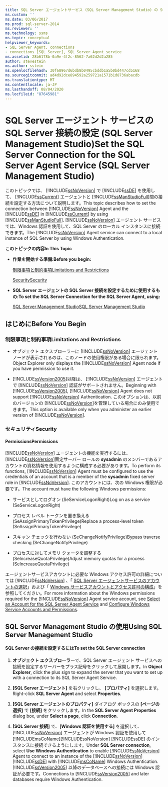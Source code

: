 ```yaml
---
title: SQL Server エージェントサービス (SQL Server Management Studio) の SQL Server 接続を設定します。Microsoft Docs
ms.custom: ''
ms.date: 03/06/2017
ms.prod: sql-server-2014
ms.reviewer: ''
ms.technology: ssms
ms.topic: conceptual
helpviewer_keywords:
- SQL Server Agent, connections
- connections [SQL Server], SQL Server Agent service
ms.assetid: 28b6178b-0a9e-4f2c-8562-7a62d2d2a285
author: stevestein
ms.author: sstein
ms.openlocfilehash: 30f68967d6bdb8b0495cbddb1a5b0bd447cd5168
ms.sourcegitcommit: ad4d92dce894592a259721a1571b1d8736abacdb
ms.translationtype: MT
ms.contentlocale: ja-JP
ms.lasthandoff: 08/04/2020
ms.locfileid: "87645981"
---
```

# <a name="set-the-sql-server-connection-for-the-sql-server-agent-service-sql-server-management-studio"></a><span data-ttu-id="9b058-102">SQL Server エージェント サービスの SQL Server 接続の設定 (SQL Server Management Studio)</span><span class="sxs-lookup"><span data-stu-id="9b058-102">Set the SQL Server Connection for the SQL Server Agent Service (SQL Server Management Studio)</span></span>
  <span data-ttu-id="9b058-103">このトピックでは、 [!INCLUDE[ssNoVersion](../../includes/ssnoversion-md.md)] で [!INCLUDE[ssDE](../../includes/ssde-md.md)] を使用して、 [!INCLUDE[ssCurrent](../../includes/sscurrent-md.md)] エージェントと [!INCLUDE[ssManStudioFull](../../includes/ssmanstudiofull-md.md)]間の接続を設定する方法について説明します。</span><span class="sxs-lookup"><span data-stu-id="9b058-103">This topic describes how to set the connection between [!INCLUDE[ssNoVersion](../../includes/ssnoversion-md.md)] Agent and the [!INCLUDE[ssDE](../../includes/ssde-md.md)] in [!INCLUDE[ssCurrent](../../includes/sscurrent-md.md)] by using [!INCLUDE[ssManStudioFull](../../includes/ssmanstudiofull-md.md)].</span></span> <span data-ttu-id="9b058-104">[!INCLUDE[ssNoVersion](../../includes/ssnoversion-md.md)] エージェント サービスでは、Windows 認証を使用して、SQL Server のローカル インスタンスに接続できます。</span><span class="sxs-lookup"><span data-stu-id="9b058-104">The [!INCLUDE[ssNoVersion](../../includes/ssnoversion-md.md)] Agent service can connect to a local instance of SQL Server by using Windows Authentication.</span></span>  
  
 <span data-ttu-id="9b058-105">**このトピックの内容**</span><span class="sxs-lookup"><span data-stu-id="9b058-105">**In This Topic**</span></span>  
  
-   <span data-ttu-id="9b058-106">**作業を開始する準備:**</span><span class="sxs-lookup"><span data-stu-id="9b058-106">**Before you begin:**</span></span>  
  
     [<span data-ttu-id="9b058-107">制限事項と制約事項</span><span class="sxs-lookup"><span data-stu-id="9b058-107">Limitations and Restrictions</span></span>](#Restrictions)  
  
     [<span data-ttu-id="9b058-108">Security</span><span class="sxs-lookup"><span data-stu-id="9b058-108">Security</span></span>](#Security)  
  
-   <span data-ttu-id="9b058-109">**SQL Server エージェントの SQL Server 接続を設定するために使用するもの:**</span><span class="sxs-lookup"><span data-stu-id="9b058-109">**To set the SQL Server Connection for the SQL Server Agent, using:**</span></span>  
  
     [<span data-ttu-id="9b058-110">SQL Server Management Studio</span><span class="sxs-lookup"><span data-stu-id="9b058-110">SQL Server Management Studio</span></span>](#SSMSProcedure)  
  
##  <a name="before-you-begin"></a><a name="BeforeYouBegin"></a> <span data-ttu-id="9b058-111">はじめに</span><span class="sxs-lookup"><span data-stu-id="9b058-111">Before You Begin</span></span>  
  
###  <a name="limitations-and-restrictions"></a><a name="Restrictions"></a> <span data-ttu-id="9b058-112">制限事項と制約事項</span><span class="sxs-lookup"><span data-stu-id="9b058-112">Limitations and Restrictions</span></span>  
  
-   <span data-ttu-id="9b058-113">オブジェクト エクスプローラーに [!INCLUDE[ssNoVersion](../../includes/ssnoversion-md.md)] エージェント ノードが表示されるのは、このノードの使用権限がある場合に限られます。</span><span class="sxs-lookup"><span data-stu-id="9b058-113">Object Explorer only displays the [!INCLUDE[ssNoVersion](../../includes/ssnoversion-md.md)] Agent node if you have permission to use it.</span></span>  
  
-   <span data-ttu-id="9b058-114">[!INCLUDE[ssVersion2005](../../includes/ssversion2005-md.md)]以降は、 [!INCLUDE[ssNoVersion](../../includes/ssnoversion-md.md)] エージェントで [!INCLUDE[ssNoVersion](../../includes/ssnoversion-md.md)] 認証がサポートされません。</span><span class="sxs-lookup"><span data-stu-id="9b058-114">Beginning with [!INCLUDE[ssVersion2005](../../includes/ssversion2005-md.md)], [!INCLUDE[ssNoVersion](../../includes/ssnoversion-md.md)] Agent does not support [!INCLUDE[ssNoVersion](../../includes/ssnoversion-md.md)] Authentication.</span></span> <span data-ttu-id="9b058-115">このオプションは、以前のバージョンの [!INCLUDE[ssNoVersion](../../includes/ssnoversion-md.md)]を管理している場合にのみ使用できます。</span><span class="sxs-lookup"><span data-stu-id="9b058-115">This option is available only when you administer an earlier version of [!INCLUDE[ssNoVersion](../../includes/ssnoversion-md.md)].</span></span>  
  
###  <a name="security"></a><a name="Security"></a> <span data-ttu-id="9b058-116">セキュリティ</span><span class="sxs-lookup"><span data-stu-id="9b058-116">Security</span></span>  
  
####  <a name="permissions"></a><a name="Permissions"></a> <span data-ttu-id="9b058-117">Permissions</span><span class="sxs-lookup"><span data-stu-id="9b058-117">Permissions</span></span>  
 <span data-ttu-id="9b058-118">[!INCLUDE[ssNoVersion](../../includes/ssnoversion-md.md)] エージェントの機能を実行するには、 [!INCLUDE[ssNoVersion](../../includes/ssnoversion-md.md)]固定サーバー ロールの **sysadmin** のメンバーであるアカウントの資格情報を使用するように構成する必要があります。</span><span class="sxs-lookup"><span data-stu-id="9b058-118">To perform its functions, [!INCLUDE[ssNoVersion](../../includes/ssnoversion-md.md)] Agent must be configured to use the credentials of an account that is a member of the **sysadmin** fixed server role in [!INCLUDE[ssNoVersion](../../includes/ssnoversion-md.md)].</span></span> <span data-ttu-id="9b058-119">このアカウントには、次の Windows 権限が必要です。</span><span class="sxs-lookup"><span data-stu-id="9b058-119">The account must have the following Windows permissions:</span></span>  
  
-   <span data-ttu-id="9b058-120">サービスとしてログオン (SeServiceLogonRight)</span><span class="sxs-lookup"><span data-stu-id="9b058-120">Log on as a service (SeServiceLogonRight)</span></span>  
  
-   <span data-ttu-id="9b058-121">プロセス レベル トークンを置き換える (SeAssignPrimaryTokenPrivilege)</span><span class="sxs-lookup"><span data-stu-id="9b058-121">Replace a process-level token (SeAssignPrimaryTokenPrivilege)</span></span>  
  
-   <span data-ttu-id="9b058-122">スキャン チェックを行わない (SeChangeNotifyPrivilege)</span><span class="sxs-lookup"><span data-stu-id="9b058-122">Bypass traverse checking (SeChangeNotifyPrivilege)</span></span>  
  
-   <span data-ttu-id="9b058-123">プロセスに対してメモリ クォータを調整する (SeIncreaseQuotaPrivilege)</span><span class="sxs-lookup"><span data-stu-id="9b058-123">Adjust memory quotas for a process (SeIncreaseQuotaPrivilege)</span></span>  
  
 <span data-ttu-id="9b058-124">エージェントサービスアカウントに必要な Windows アクセス許可の詳細については [!INCLUDE[ssNoVersion](../../includes/ssnoversion-md.md)] 、「 [SQL Server エージェントサービスのアカウントの選択](select-an-account-for-the-sql-server-agent-service.md)」および「 [Windows サービスアカウントとアクセス許可の構成](../../database-engine/configure-windows/configure-windows-service-accounts-and-permissions.md)」を参照してください。</span><span class="sxs-lookup"><span data-stu-id="9b058-124">For more information about the Windows permissions required for the [!INCLUDE[ssNoVersion](../../includes/ssnoversion-md.md)] Agent service account, see [Select an Account for the SQL Server Agent Service](select-an-account-for-the-sql-server-agent-service.md) and [Configure Windows Service Accounts and Permissions](../../database-engine/configure-windows/configure-windows-service-accounts-and-permissions.md).</span></span>  
  
##  <a name="using-sql-server-management-studio"></a><a name="SSMSProcedure"></a> <span data-ttu-id="9b058-125">SQL Server Management Studio の使用</span><span class="sxs-lookup"><span data-stu-id="9b058-125">Using SQL Server Management Studio</span></span>  
  
#### <a name="to-set-the-sql-server-connection"></a><span data-ttu-id="9b058-126">SQL Server の接続を設定するには</span><span class="sxs-lookup"><span data-stu-id="9b058-126">To set the SQL Server connection</span></span>  
  
1.  <span data-ttu-id="9b058-127">**オブジェクト エクスプローラー**で、SQL Server エージェント サービスへの接続を設定するサーバーをプラス記号をクリックして展開します。</span><span class="sxs-lookup"><span data-stu-id="9b058-127">In **Object Explorer**, click the plus sign to expand the server that you want to set up with a connection to its SQL Server Agent Service.</span></span>  
  
2.  <span data-ttu-id="9b058-128">**[SQL Server エージェント]** を右クリックし、 **[プロパティ]** を選択します。</span><span class="sxs-lookup"><span data-stu-id="9b058-128">Right-click **SQL Server Agent** and select **Properties**.</span></span>  
  
3.  <span data-ttu-id="9b058-129">**[SQL Server エージェントのプロパティ]** ダイアログ ボックスの **[ページの選択]** で **[接続]** をクリックします。</span><span class="sxs-lookup"><span data-stu-id="9b058-129">In the **SQL Server Agent Properties** dialog box, under **Select a page**, click **Connection**.</span></span>  
  
4.  <span data-ttu-id="9b058-130">**[SQL Server 接続]** で、**[Windows 認証を使用する]** を選択して、[!INCLUDE[ssNoVersion](../../includes/ssnoversion-md.md)] エージェントが  Windows 認証を使用して [!INCLUDE[msCoName](../../includes/msconame-md.md)][!INCLUDE[ssNoVersion](../../includes/ssnoversion-md.md)] [!INCLUDE[ssDE](../../includes/ssde-md.md)] のインスタンスに接続できるようにします。</span><span class="sxs-lookup"><span data-stu-id="9b058-130">Under **SQL Server connection**, select **Use Windows Authentication** to enable [!INCLUDE[ssNoVersion](../../includes/ssnoversion-md.md)] Agent to connect to an instance of the [!INCLUDE[ssNoVersion](../../includes/ssnoversion-md.md)] [!INCLUDE[ssDE](../../includes/ssde-md.md)] with [!INCLUDE[msCoName](../../includes/msconame-md.md)] Windows Authentication.</span></span> <span data-ttu-id="9b058-131">[!INCLUDE[ssVersion2005](../../includes/ssversion2005-md.md)] 以降のデータベースへの接続には Windows 認証が必要です。</span><span class="sxs-lookup"><span data-stu-id="9b058-131">Connections to [!INCLUDE[ssVersion2005](../../includes/ssversion2005-md.md)] and later databases require Windows Authentication.</span></span>  
  
  
